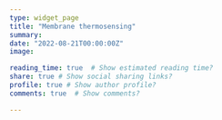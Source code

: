 ```yaml
---
type: widget_page
title: "Membrane thermosensing"
summary:
date: "2022-08-21T00:00:00Z"
image:

reading_time: true  # Show estimated reading time?
share: true # Show social sharing links?
profile: true # Show author profile?
comments: true  # Show comments?

---
```


